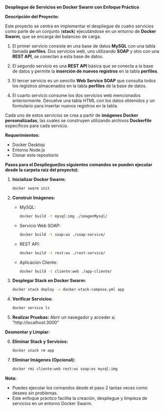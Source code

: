 **Despliegue de Servicios en Docker Swarm con Enfoque Práctico**

**Descripción del Proyecto:**

Este proyecto se centra en implementar el despliegue de cuatro servicios como parte de un conjunto (**stack**) ejecutándose en un entorno de **Docker Swarm**, que se encarga del balanceo de carga.

1. El primer servicio consiste en una base de datos **MySQL** con una tabla llamada **perfiles**. Dos servicios web, uno utilizando **SOAP** y otro con una **REST API**, se conectan a esta base de datos.

2. El segundo servicio es una **REST API** básica que se conecta a la base de datos y permite la **inserción de nuevos registros** en la tabla **perfiles**.

3. El tercer servicio es un sencillo **Web Service SOAP** que consulta todos los registros almacenados en la tabla **perfiles** de la base de datos.

4. El cuarto servicio consume los dos servicios web mencionados anteriormente. Devuelve una tabla HTML con los datos obtenidos y un formulario para insertar nuevos registros en la tabla.

Cada uno de estos servicios se crea a partir de **imágenes Docker personalizadas**, las cuales se construyen utilizando archivos **Dockerfile** específicos para cada servicio.

**Requerimientos:**

- Docker Desktop
- Entorno Node.js
- Clonar este repositorio

**Pasos para el Despliegue(los siguientes comandos se pueden ejecutar desde la carpeta raiz del proyecto):**

1. **Inicializar Docker Swarm:**
   ```bash
   docker swarm init
   ```

2. **Construir Imágenes:**
   - MySQL:
     ```bash
     docker build -t mysql:img ./imagenMysql/
     ```
   - Servicio Web SOAP:
     ```bash
     docker build -t soap:ws ./soap-service/
     ```
   - REST API:
     ```bash
     docker build -t rest:ws ./rest-service/
     ```
   - Aplicación Cliente:
     ```bash
     docker build -t cliente:web ./app-cliente/
     ```

3. **Desplegar Stack en Docker Swarm:**
   ```bash
   docker stack deploy -c docker-stack-compose.yml app
   ```

4. **Verificar Servicios:**
   ```bash
   docker service ls
   ```

5. **Realizar Pruebas:**
   Abrir un navegador y acceder a: "http://localhost:3000"

**Desmontar y Limpiar:**

6. **Eliminar Stack y Servicios:**
   ```bash
   docker stack rm app
   ```

7. **Eliminar Imágenes (Opcional):**
   ```bash
   docker rmi cliente:web rest:ws soap:ws mysql:img
   ```

**Nota:**
- Puedes ejecutar los comandos desde el paso 2 tantas veces como desees sin problemas.
- Este enfoque práctico facilita la creación, despliegue y limpieza de servicios en un entorno Docker Swarm.
